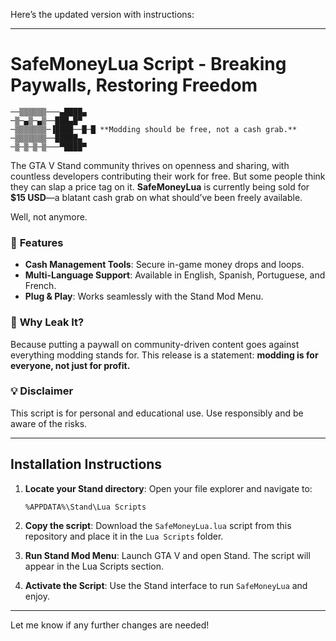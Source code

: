Here’s the updated version with instructions:

---

# SafeMoneyLua Script - **Breaking Paywalls, Restoring Freedom**

```
──▒▒▒▒▒▒───▄████▄
─▒─▄▒─▄▒──███▄█▀
─▒▒▒▒▒▒▒─▐████──█─█ **Modding should be free, not a cash grab.**
─▒▒▒▒▒▒▒──█████▄
─▒─▒─▒─▒───▀████▀
```

The GTA V Stand community thrives on openness and sharing, with countless developers contributing their work for free. But some people think they can slap a price tag on it. **SafeMoneyLua** is currently being sold for **$15 USD**—a blatant cash grab on what should’ve been freely available.

Well, not anymore.

### 🎯 **Features**
- **Cash Management Tools**: Secure in-game money drops and loops.
- **Multi-Language Support**: Available in English, Spanish, Portuguese, and French.
- **Plug & Play**: Works seamlessly with the Stand Mod Menu.

### 🚨 **Why Leak It?**
Because putting a paywall on community-driven content goes against everything modding stands for. This release is a statement: **modding is for everyone, not just for profit.**

### 💡 **Disclaimer**
This script is for personal and educational use. Use responsibly and be aware of the risks.

---

## **Installation Instructions**

1. **Locate your Stand directory**:
   Open your file explorer and navigate to:
   ```
   %APPDATA%\Stand\Lua Scripts
   ```

2. **Copy the script**:
   Download the `SafeMoneyLua.lua` script from this repository and place it in the `Lua Scripts` folder.

3. **Run Stand Mod Menu**:
   Launch GTA V and open Stand. The script will appear in the Lua Scripts section.

4. **Activate the Script**:
   Use the Stand interface to run `SafeMoneyLua` and enjoy.

---

Let me know if any further changes are needed!
